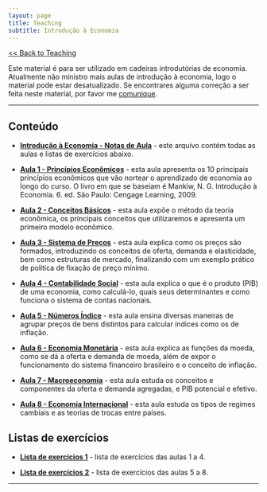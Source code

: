 ```yaml
---
layout: page
title: Teaching
subtitle: Introdução à Economia
---
```


[<< Back to Teaching](/teaching)

Este material é para ser utilizado em cadeiras introdutórias de economia. Atualmente não ministro mais aulas de introdução à economia, logo o material pode estar desatualizado. Se encontrares alguma correção a ser feita neste material, por favor me [comunique](mailto:regisaely@gmail.com).

---

## Conteúdo

- **[Introdução à Economia - Notas de Aula](/files/inteco.pdf)** - este arquivo contém todas as aulas e listas de exercícios abaixo.

- **[Aula 1 - Princípios Econômicos](/files/1-principios.pdf)** - esta aula apresenta os 10 principais princípios econômicos que vão nortear o aprendizado de economia ao longo do curso. O livro em que se baseiam é Mankiw, N. G. Introdução à Economia. 6. ed. São Paulo: Cengage Learning, 2009.

- **[Aula 2 - Conceitos Básicos](/files/2-conceitos.pdf)** - esta aula expõe o método da teoria econômica, os principais conceitos que utilizaremos e apresenta um primeiro modelo econômico.

- **[Aula 3 - Sistema de Preços](/files/3-precos.pdf)** - esta aula explica como os preços são formados, introduzindo os conceitos de oferta, demanda e elasticidade, bem como estruturas de mercado, finalizando com um exemplo prático de política de fixação de preço mínimo.

- **[Aula 4 - Contabilidade Social](/files/4-contsocial.pdf)** - esta aula explica o que é o produto (PIB) de uma economia, como calculá-lo, quais seus determinantes e como funciona o sistema de contas nacionais.

- **[Aula 5 - Números Índice](/files/5-numeroindice.pdf)** - esta aula ensina diversas maneiras de agrupar preços de bens distintos para calcular índices como os de inflação.

- **[Aula 6 - Economia Monetária](/files/6-monetaria.pdf)** - esta aula explica as funções da moeda, como se dá a oferta e demanda de moeda, além de expor o funcionamento do sistema financeiro brasileiro e o conceito de inflação.

- **[Aula 7 - Macroeconomia](/files/7-macroeconomia.pdf)** - esta aula estuda os conceitos e componentes da oferta e demanda agregadas, e PIB potencial e efetivo.

- **[Aula 8 - Economia Internacional](/files/8-internacional.pdf)** - esta aula estuda os tipos de regimes cambiais e as teorias de trocas entre países.

## Listas de exercícios

- **[Lista de exercícios 1](/files/exercicios1.pdf)** - lista de exercícios das aulas 1 a 4.

- **[Lista de exercícios 2](/files/exercicios2.pdf)** - lista de exercícios das aulas 5 a 8.

---

